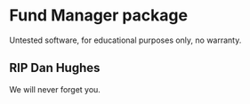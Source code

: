 # Fund Manager package
Untested software, for educational purposes only, no warranty.  

## RIP Dan Hughes
We will never forget you.  

